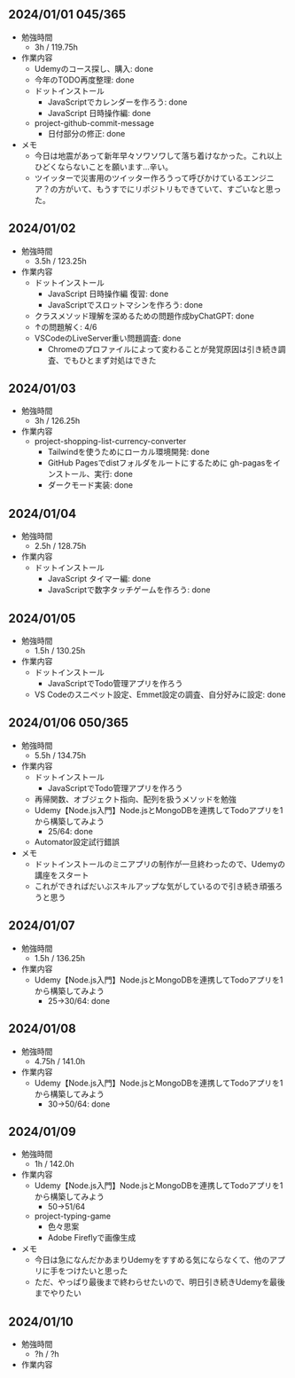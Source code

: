 ## 2024/01/01 045/365
- 勉強時間
  - 3h / 119.75h
- 作業内容
  - Udemyのコース探し、購入: done
  - 今年のTODO再度整理: done
  - ドットインストール
    - JavaScriptでカレンダーを作ろう: done
    - JavaScript 日時操作編: done
  - project-github-commit-message
    - 日付部分の修正: done
- メモ
  - 今日は地震があって新年早々ソワソワして落ち着けなかった。これ以上ひどくならないことを願います...辛い。
  - ツイッターで災害用のツイッター作ろうって呼びかけているエンジニア？の方がいて、もうすでにリポジトリもできていて、すごいなと思った。

## 2024/01/02
- 勉強時間
  - 3.5h / 123.25h
- 作業内容
  - ドットインストール
    - JavaScript 日時操作編 復習: done
    - JavaScriptでスロットマシンを作ろう: done
  - クラスメソッド理解を深めるための問題作成byChatGPT: done
  - ↑の問題解く: 4/6
  - VSCodeのLiveServer重い問題調査: done
    - Chromeのプロファイルによって変わることが発覚原因は引き続き調査、でもひとまず対処はできた

## 2024/01/03
- 勉強時間
  - 3h / 126.25h
- 作業内容
  - project-shopping-list-currency-converter
    - Tailwindを使うためにローカル環境開発: done
    - GitHub Pagesでdistフォルダをルートにするために gh-pagasをインストール、実行: done
    - ダークモード実装: done

## 2024/01/04
- 勉強時間
  - 2.5h / 128.75h
- 作業内容
  - ドットインストール
    - JavaScript タイマー編: done
    - JavaScriptで数字タッチゲームを作ろう: done

## 2024/01/05
- 勉強時間
  - 1.5h / 130.25h
- 作業内容
  - ドットインストール
    - JavaScriptでTodo管理アプリを作ろう
  - VS Codeのスニペット設定、Emmet設定の調査、自分好みに設定: done

## 2024/01/06 050/365
- 勉強時間
  - 5.5h / 134.75h
- 作業内容
  - ドットインストール
    - JavaScriptでTodo管理アプリを作ろう
  - 再帰関数、オブジェクト指向、配列を扱うメソッドを勉強
  - Udemy【Node.js入門】Node.jsとMongoDBを連携してTodoアプリを1から構築してみよう
    - 25/64: done
  - Automator設定試行錯誤
- メモ
  - ドットインストールのミニアプリの制作が一旦終わったので、Udemyの講座をスタート
  - これができればだいぶスキルアップな気がしているので引き続き頑張ろうと思う

## 2024/01/07
- 勉強時間
  - 1.5h / 136.25h
- 作業内容
  - Udemy【Node.js入門】Node.jsとMongoDBを連携してTodoアプリを1から構築してみよう
    - 25→30/64: done

## 2024/01/08
- 勉強時間
  - 4.75h / 141.0h
- 作業内容
  - Udemy【Node.js入門】Node.jsとMongoDBを連携してTodoアプリを1から構築してみよう
    - 30→50/64: done

## 2024/01/09
- 勉強時間
  - 1h / 142.0h
- 作業内容
  - Udemy【Node.js入門】Node.jsとMongoDBを連携してTodoアプリを1から構築してみよう
    - 50→51/64
  - project-typing-game
    - 色々思案
    - Adobe Fireflyで画像生成
- メモ
  - 今日は急になんだかあまりUdemyをすすめる気にならなくて、他のアプリに手をつけたいと思った
  - ただ、やっぱり最後まで終わらせたいので、明日引き続きUdemyを最後までやりたい

## 2024/01/10
- 勉強時間
  - ?h / ?h
- 作業内容